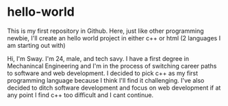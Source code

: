 # hello-world
This is my first repository in Github. Here, just like other programming newbie, I'll create an hello world project in either c++ or html (2 languages I am starting out with)

Hi, I'm Sway. I'm 24, male, and tech savy. I have a first degree in Mechanincal Engineering and I'm in the process of switching career paths to software and web development. I decided to pick c++ as my first programming language because I think I'll find it challenging. I've also decided to ditch software development and focus on web development if at any point I find c++ too difficult and I cant continue. 
